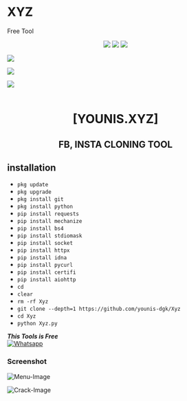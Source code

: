 # XYZ
Free Tool
<p align="center" width="100%" height="auto">
    <img src="https://visitor-badge.laobi.icu/badge?page_id=younis-dgk.younis-dgk"/>
    <img src="https://img.shields.io/github/followers/younis-dgk?style=flat"/>
    <img src="https://img.shields.io/github/stars/younis-dgk?style=flat"/>
</p>

[![](https://img.shields.io/badge/Facebook-blue?logo=Facebook&logoColor=blue&labelColor=white)](https://www.facebook.com/YounisDgk)

[![](https://img.shields.io/badge/Messenger-red?logo=Messenger&logoColor=red&labelColor=black)](https://m.me/YounisDgk) <br>

[![](https://img.shields.io/badge/Whatsapp-CHAT-red?logo=Whatsapp&logoColor=Brightgreen&labelColor=white)](https://wa.me/923404708884?text=hey+YounisXyz) <br><br>


<h1 align="center"> [YOUNIS.XYZ]</h1>

<h2 align="center">  FB, INSTA CLONING TOOL </h2>


## <b>installation</b>

- `pkg update`
- `pkg upgrade`
- `pkg install git`
- `pkg install python`
- `pip install requests`
- `pip install mechanize`
- `pip install bs4`
- `pip install stdiomask`
- `pip install socket`
- `pip install httpx`
- `pip install idna`
- `pip install pycurl`
- `pip install certifi`
- `pip install aiohttp`
- `cd`
- `clear`
- `rm -rf Xyz`
- `git clone --depth=1 https://github.com/younis-dgk/Xyz`
- `cd Xyz`
- `python Xyz.py`



 ___This Tools is Free___</br>
 [![Whatsapp](https://img.shields.io/badge/Whatsapp-MR.YOUNIS-deepgreen?style=flat-square&logo=whatsapp)](https://wa.me/+923194999455)


### Screenshot

![Menu-Image](https://github.com/younis-dgk/Xyz/blob/main/Screenshot/1728868471539.png)

![Crack-Image](https://github.com/younis-dgk/Xyz/blob/main/Screenshot/Xyz_hack.jpg)
